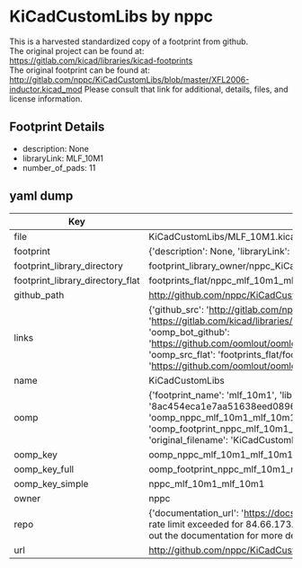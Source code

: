 # KiCadCustomLibs by nppc  
This is a harvested standardized copy of a footprint from github.  
The original project can be found at:  
https://gitlab.com/kicad/libraries/kicad-footprints  
The original footprint can be found at:
http://gitlab.com/nppc/KiCadCustomLibs/blob/master/XFL2006-inductor.kicad_mod
Please consult that link for additional, details, files, and license information.  
## Footprint Details
* description: None  
* libraryLink: MLF_10M1  
* number_of_pads: 11  
## yaml dump  
| Key | Value |  
| --- | --- |  
| file | KiCadCustomLibs/MLF_10M1.kicad_mod |  
| footprint | {'description': None, 'libraryLink': 'MLF_10M1', 'number_of_pads': 11} |  
| footprint_library_directory | footprint_library_owner/nppc_KiCadCustomLibs |  
| footprint_library_directory_flat | footprints_flat/nppc_mlf_10m1_mlf_10m1/working |  
| github_path | http://github.com/nppc/KiCadCustomLibs/blob/master/MLF_10M1.kicad_mod |  
| links | {'github_src': 'http://gitlab.com/nppc/KiCadCustomLibs/blob/master/XFL2006-inductor.kicad_mod', 'github_src_repo': 'https://gitlab.com/kicad/libraries/kicad-footprints', 'oomp_bot': 'footprints/nppc_mlf_10m1_mlf_10m1/working', 'oomp_bot_github': 'https://github.com/oomlout/oomlout_oomp_footprint_bot/tree/main/footprints/nppc_mlf_10m1_mlf_10m1/working', 'oomp_src_flat': 'footprints_flat/footprints_flat/nppc_mlf_10m1_mlf_10m1/working', 'oomp_src_flat_github': 'https://github.com/oomlout/oomlout_oomp_footprint_src/tree/main/footprints_flat/nppc_mlf_10m1_mlf_10m1/working'} |  
| name | KiCadCustomLibs |  
| oomp | {'footprint_name': 'mlf_10m1', 'library_name': 'mlf_10m1_kicad_mod', 'md5': '8ac454eca1e7aa51638eed08967c7d1f', 'md5_10': '8ac454eca1', 'md5_5': '8ac45', 'md5_6': '8ac454', 'oomp_key': 'oomp_nppc_mlf_10m1_mlf_10m1', 'oomp_key_extra': 'oomp_footprint_nppc_mlf_10m1_mlf_10m1', 'oomp_key_full': 'oomp_footprint_nppc_mlf_10m1_mlf_10m1_8ac454', 'oomp_key_simple': 'nppc_mlf_10m1_mlf_10m1', 'original_filename': 'KiCadCustomLibs/MLF_10M1.kicad_mod', 'owner_name': 'nppc'} |  
| oomp_key | oomp_nppc_mlf_10m1_mlf_10m1 |  
| oomp_key_full | oomp_footprint_nppc_mlf_10m1_mlf_10m1 |  
| oomp_key_simple | nppc_mlf_10m1_mlf_10m1 |  
| owner | nppc |  
| repo | {'documentation_url': 'https://docs.github.com/rest/overview/resources-in-the-rest-api#rate-limiting', 'message': "API rate limit exceeded for 84.66.173.59. (But here's the good news: Authenticated requests get a higher rate limit. Check out the documentation for more details.)"} |  
| url | http://github.com/nppc/KiCadCustomLibs |  

